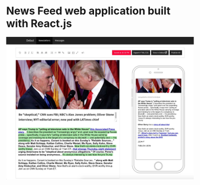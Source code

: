 # News Feed web application built with React.js

![solarized palette](https://github.com/reactionic127/react-news-feed/blob/master/screens/news.jpg)

